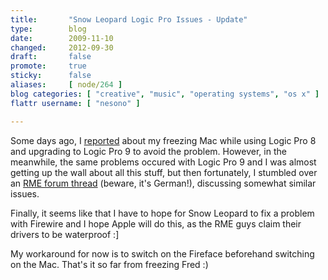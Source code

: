 ```yaml
---
title:       "Snow Leopard Logic Pro Issues - Update"
type:        blog
date:        2009-11-10
changed:     2012-09-30
draft:       false
promote:     true
sticky:      false
aliases:     [ node/264 ]
blog categories: [ "creative", "music", "operating systems", "os x" ]
flattr username: [ "nesono" ]

---
```


<!--more-->
Some days ago, I [reported][1] about my freezing Mac while using Logic Pro 8 and upgrading to Logic Pro 9 to avoid the problem.
However, in the meanwhile, the same problems occured with Logic Pro 9 and I was almost getting up the wall about all this stuff, but then fortunately, I stumbled over an [RME forum thread][2] (beware, it's German!), discussing somewhat similar issues.

Finally, it seems like that I have to hope for Snow Leopard to fix a problem with Firewire and I hope Apple will do this, as the RME guys claim their drivers to be waterproof :]

My workaround for now is to switch on the Fireface beforehand switching on the Mac. That's it so far from freezing Fred :)

[1]: http://www.nesono.com/node/259
[2]: http://www.rme-audio.de/forum/viewtopic.php?id=6180
